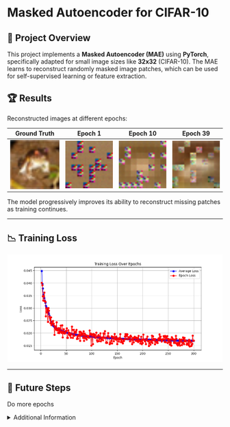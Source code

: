 # Masked Autoencoder for CIFAR-10

## 🚀 Project Overview

This project implements a **Masked Autoencoder (MAE)** using **PyTorch**, specifically adapted for small image sizes like **32x32** (CIFAR-10). The MAE learns to reconstruct randomly masked image patches, which can be used for self-supervised learning or feature extraction.

## 🏆 Results

Reconstructed images at different epochs:

| Ground Truth                         | Epoch 1                                                   | Epoch 10                                                   | Epoch 39                                                   |
| ------------------------------------ | --------------------------------------------------------- | ---------------------------------------------------------- | ---------------------------------------------------------- |
| <img src="data/img.png" width="200"> | <img src="data/img_reconstructed_epoch1.png" width="200"> | <img src="data/img_reconstructed_epoch10.png" width="200"> | <img src="data/img_reconstructed_epoch39.png" width="200"> |

The model progressively improves its ability to reconstruct missing patches as training continues.

---

## 📉 Training Loss

<img src="loss.png" width="600">

---

## 🔮 Future Steps

Do more epochs

<details>
<summary>Additional Information</summary>

### 🔧 Features

- **MAE Architecture**: Encoder-decoder transformer model.
- **Custom Dataset & Dataloader**: Handles CIFAR-10 images.
- **Random Masking**: Selects patches for masking dynamically.
- **Training & Checkpointing**: Supports resuming training from saved checkpoints.
- **Inference Pipeline**: Reconstructs masked images.
- **Visualization Tool**: Extracts and saves sample images from CIFAR-10.

---

## 📂 Repository Structure

```
masked-auto-encoder/
│── mae.py                      # MAE model implementation & training loop
│── inference.py                 # Inference script for reconstruction
│── cifar_10_image_visualizer.py  # Extracts images from CIFAR-10 dataset
│── chat_context.py               # Script to log project structure
│── .gitignore                    # Ignores dataset files and model checkpoints
│── README.md                     # This file
│── data/
│   ├── img.png                   # Sample CIFAR-10 image
│   ├── img_reconstructed_epoch1.png   # MAE output after 1 epoch
│   ├── img_reconstructed_epoch10.png  # MAE output after 10 epochs
│   ├── img_reconstructed_epoch39.png  # MAE output after 39 epochs
│── cifar-10-batches-py/          # CIFAR-10 dataset (binary format)
│── mae_checkpoint.pth            # Latest model checkpoint
│── mae_checkpoint_10epoch.pth    # Checkpoint at epoch 10
│── mae_checkpoint_39epoch.pth    # Checkpoint at epoch 39
│── .git/                         # Git repository metadata
```

---

## 📦 Installation

1. **Clone the repository:**

   ```bash
   git clone https://github.com/tario-you/masked-auto-encoder.git
   cd masked-auto-encoder
   ```

2. **Install dependencies:**

   ```bash
   pip install torch torchvision numpy tqdm matplotlib pillow
   ```

3. **Download the CIFAR-10 dataset:**
   - The dataset should be placed in `cifar-10-batches-py/`
   - If not already available, download it from: [CIFAR-10 Dataset](https://www.cs.toronto.edu/~kriz/cifar.html)

---

## 🏋️‍♂️ Training the Model

To train the **Masked Autoencoder** from scratch:

```bash
python mae.py
```

- **Training Details:**
  - Uses **AdamW optimizer** with a **learning rate of 1e-4**.
  - Randomly **masks 75% of image patches** before feeding into the encoder.
  - Training progress is logged using **tqdm**.

**Resume from a checkpoint** (if a checkpoint exists):

```bash
python mae.py  # Automatically loads from mae_checkpoint.pth
```

---

## 🔍 Running Inference

To run inference on a sample CIFAR-10 image:

```bash
python inference.py
```

- This script reconstructs a masked image using the trained **MAE model**.
- Output images are saved in the `data/` directory.

---

## 📊 Visualizing CIFAR-10 Images

To extract and save a sample image from the CIFAR-10 dataset:

```bash
python cifar_10_image_visualizer.py
```

- Saves an image as `data/img.png`, which is later used for inference.

---

## 📝 Model Checkpoints

- `mae_checkpoint.pth`: Latest trained model checkpoint.
- `mae_checkpoint_10epoch.pth`: Model checkpoint after 10 epochs.
- `mae_checkpoint_39epoch.pth`: Model checkpoint after 39 epochs.

These allow resuming training or running inference with different trained models.

---

## 🔧 Future Work

- Implement **fine-tuning** for downstream tasks.
- Experiment with **different masking strategies**.
- Evaluate performance on **other datasets**.

---

## 👤 Author

- **Tario You** ([GitHub](https://github.com/tario-you))

---

## 🔗 References

- **Masked Autoencoders Are Scalable Vision Learners** (He et al., 2021)
- [CIFAR-10 Dataset](https://www.cs.toronto.edu/~kriz/cifar.html)

---

## 🏁 Conclusion

This project demonstrates a working implementation of a **Masked Autoencoder** for **CIFAR-10**, showcasing self-supervised learning through patch-based image reconstruction. 🚀

</details>
